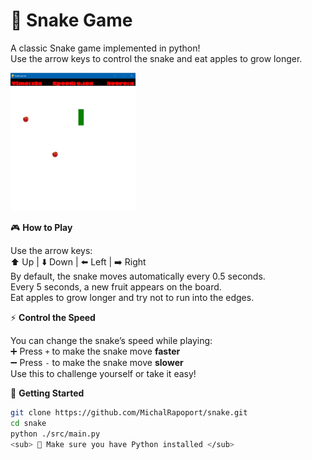 # 🐍 Snake Game

A classic Snake game implemented in python!     
Use the arrow keys to control the snake and eat apples to grow longer.   

<img src="assets/example_game.jpg" alt="Example Game" width="200"/>  

🎮 **How to Play**

Use the arrow keys:     
⬆️ Up | ⬇️ Down | ⬅️ Left | ➡️ Right   
By default, the snake moves automatically every 0.5 seconds.    
Every 5 seconds, a new fruit appears on the board.     
Eat apples to grow longer and try not to run into the edges.    

⚡ **Control the Speed**

You can change the snake’s speed while playing:      
➕ Press `+` to make the snake move **faster**     
➖ Press `-` to make the snake move **slower**     
Use this to challenge yourself or take it easy!     

🚀 **Getting Started** 
```bash    
git clone https://github.com/MichalRapoport/snake.git      
cd snake            
python ./src/main.py      
<sub> 🐍 Make sure you have Python installed </sub>
